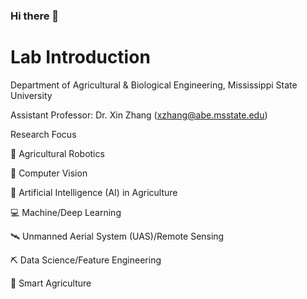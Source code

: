 ### Hi there 👋

# Lab Introduction
Department of Agricultural & Biological Engineering, Mississippi State University

Assistant Professor: Dr. Xin Zhang (xzhang@abe.msstate.edu)

Research Focus

🦾 Agricultural Robotics

📸 Computer Vision

🤖 Artificial Intelligence (AI) in Agriculture

💻 Machine/Deep Learning

🛰 Unmanned Aerial System (UAS)/Remote Sensing

⛏ Data Science/Feature Engineering

🍃 Smart Agriculture
